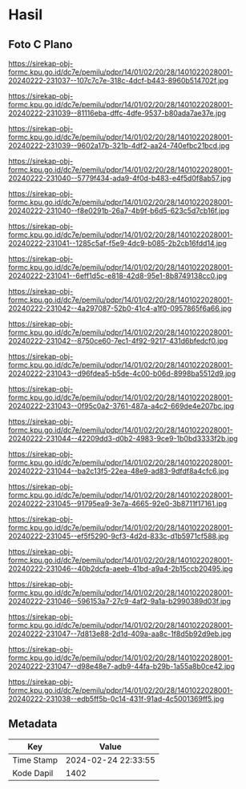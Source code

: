 # Hasil

## Foto C Plano

https://sirekap-obj-formc.kpu.go.id/dc7e/pemilu/pdpr/14/01/02/20/28/1401022028001-20240222-231037--107c7c7e-318c-4dcf-b443-8960b514702f.jpg

https://sirekap-obj-formc.kpu.go.id/dc7e/pemilu/pdpr/14/01/02/20/28/1401022028001-20240222-231039--81116eba-dffc-4dfe-9537-b80ada7ae37e.jpg

https://sirekap-obj-formc.kpu.go.id/dc7e/pemilu/pdpr/14/01/02/20/28/1401022028001-20240222-231039--9602a17b-321b-4df2-aa24-740efbc21bcd.jpg

https://sirekap-obj-formc.kpu.go.id/dc7e/pemilu/pdpr/14/01/02/20/28/1401022028001-20240222-231040--5779f434-ada9-4f0d-b483-e4f5d0f8ab57.jpg

https://sirekap-obj-formc.kpu.go.id/dc7e/pemilu/pdpr/14/01/02/20/28/1401022028001-20240222-231040--f8e0291b-26a7-4b9f-b6d5-623c5d7cb16f.jpg

https://sirekap-obj-formc.kpu.go.id/dc7e/pemilu/pdpr/14/01/02/20/28/1401022028001-20240222-231041--1285c5af-f5e9-4dc9-b085-2b2cb16fdd14.jpg

https://sirekap-obj-formc.kpu.go.id/dc7e/pemilu/pdpr/14/01/02/20/28/1401022028001-20240222-231041--6eff1d5c-e818-42d8-95e1-8b8749138cc0.jpg

https://sirekap-obj-formc.kpu.go.id/dc7e/pemilu/pdpr/14/01/02/20/28/1401022028001-20240222-231042--4a297087-52b0-41c4-a1f0-0957865f6a66.jpg

https://sirekap-obj-formc.kpu.go.id/dc7e/pemilu/pdpr/14/01/02/20/28/1401022028001-20240222-231042--8750ce60-7ec1-4f92-9217-431d6bfedcf0.jpg

https://sirekap-obj-formc.kpu.go.id/dc7e/pemilu/pdpr/14/01/02/20/28/1401022028001-20240222-231043--d96fdea5-b5de-4c00-b06d-8998ba5512d9.jpg

https://sirekap-obj-formc.kpu.go.id/dc7e/pemilu/pdpr/14/01/02/20/28/1401022028001-20240222-231043--0f95c0a2-3761-487a-a4c2-669de4e207bc.jpg

https://sirekap-obj-formc.kpu.go.id/dc7e/pemilu/pdpr/14/01/02/20/28/1401022028001-20240222-231044--42209dd3-d0b2-4983-9ce9-1b0bd3333f2b.jpg

https://sirekap-obj-formc.kpu.go.id/dc7e/pemilu/pdpr/14/01/02/20/28/1401022028001-20240222-231044--ba2c13f5-22ea-48e9-ad83-9dfdf8a4cfc6.jpg

https://sirekap-obj-formc.kpu.go.id/dc7e/pemilu/pdpr/14/01/02/20/28/1401022028001-20240222-231045--91795ea9-3e7a-4665-92e0-3b8711f17161.jpg

https://sirekap-obj-formc.kpu.go.id/dc7e/pemilu/pdpr/14/01/02/20/28/1401022028001-20240222-231045--ef5f5290-9cf3-4d2d-833c-d1b5971cf588.jpg

https://sirekap-obj-formc.kpu.go.id/dc7e/pemilu/pdpr/14/01/02/20/28/1401022028001-20240222-231046--40b2dcfa-aeeb-41bd-a9a4-2b15ccb20495.jpg

https://sirekap-obj-formc.kpu.go.id/dc7e/pemilu/pdpr/14/01/02/20/28/1401022028001-20240222-231046--596153a7-27c9-4af2-9a1a-b2990389d03f.jpg

https://sirekap-obj-formc.kpu.go.id/dc7e/pemilu/pdpr/14/01/02/20/28/1401022028001-20240222-231047--7d813e88-2d1d-409a-aa8c-1f8d5b92d9eb.jpg

https://sirekap-obj-formc.kpu.go.id/dc7e/pemilu/pdpr/14/01/02/20/28/1401022028001-20240222-231047--d98e48e7-adb9-44fa-b29b-1a55a8b0ce42.jpg

https://sirekap-obj-formc.kpu.go.id/dc7e/pemilu/pdpr/14/01/02/20/28/1401022028001-20240222-231038--edb5ff5b-0c14-431f-91ad-4c5001369ff5.jpg


## Metadata

| Key        | Value               |
| ---------- | ------------------- |
| Time Stamp | 2024-02-24 22:33:55 |
| Kode Dapil | 1402                |



